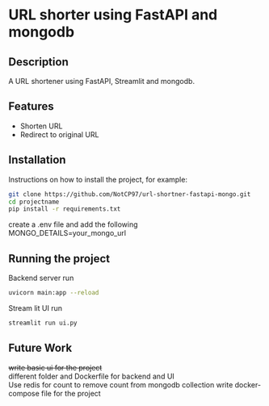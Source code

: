 # URL shorter using FastAPI and mongodb

## Description

A URL shortener using FastAPI, Streamlit and mongodb.

## Features

- Shorten URL
- Redirect to original URL

## Installation

Instructions on how to install the project, for example:

```bash
git clone https://github.com/NotCP97/url-shortner-fastapi-mongo.git
cd projectname
pip install -r requirements.txt
```
create a .env file and add the following   
MONGO_DETAILS=your_mongo_url

## Running the project

Backend server run
```bash
uvicorn main:app --reload
```
Stream lit UI run
```bash
streamlit run ui.py
```

## Future Work
<s>write basic ui for the project </s>  
different folder and Dockerfile for backend and UI  
Use redis for count to remove count from mongodb collection
write docker-compose file for the project


